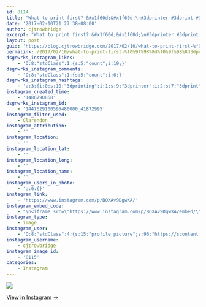 ```yaml
---
id: 8114
title: "What to print first? &#x1f60d;&#x1f60d;\n#3dprinter #3dprint #3dprinting"
date: '2017-02-10T21:27:38-08:00'
author: cjtrowbridge
excerpt: "What to print first? &#x1f60d;&#x1f60d;\n#3dprinter #3dprint #3dprinting"
layout: post
guid: 'https://blog.cjtrowbridge.com/2017/02/10/what-to-print-first-%f0%9f%98%8d%f0%9f%98%8d3dprinter-3dprint-3dprinting/'
permalink: /2017/02/10/what-to-print-first-%f0%9f%98%8d%f0%9f%98%8d3dprinter-3dprint-3dprinting/
dsgnwrks_instagram_likes:
    - 'O:8:"stdClass":1:{s:5:"count";i:19;}'
dsgnwrks_instagram_comments:
    - 'O:8:"stdClass":1:{s:5:"count";i:6;}'
dsgnwrks_instagram_hashtags:
    - 'a:3:{i:0;s:10:"3dprinting";i:1;s:9:"3dprinter";i:2;s:7:"3dprint";}'
instagram_created_time:
    - '1486790858'
dsgnwrks_instagram_id:
    - '1447629100595480000_41872995'
instagram_filter_used:
    - Clarendon
instagram_attribution:
    - ''
instagram_location:
    - ''
instagram_location_lat:
    - ''
instagram_location_long:
    - ''
instagram_location_name:
    - ''
instagram_users_in_photo:
    - 'a:0:{}'
instagram_link:
    - 'https://www.instagram.com/p/BQXAv9DgwXA/'
instagram_embed_code:
    - "\n<iframe src=\"https://www.instagram.com/p/BQXAv9DgwXA/embed/\" width=\"612\" height=\"710\" frameborder=\"0\" scrolling=\"no\" allowtransparency=\"true\" class=\"insta-image-embed\"></iframe>\n"
instagram_type:
    - image
instagram_user:
    - 'O:8:"stdClass":4:{s:15:"profile_picture";s:96:"https://scontent.cdninstagram.com/t51.2885-19/s150x150/13724650_1188772791164794_142557231_a.jpg";s:2:"id";s:8:"41872995";s:8:"username";s:12:"cjtrowbridge";s:9:"full_name";s:13:"CJ Trowbridge";}'
instagram_username:
    - cjtrowbridge
instagram_image_id:
    - '8115'
categories:
    - Instagram
---
```


[![](https://blog.cjtrowbridge.com/wp-content/uploads/2017/02/1486790858-1-1.jpg)](https://www.instagram.com/p/BQXAv9DgwXA/)

[View in Instagram ⇒](https://www.instagram.com/p/BQXAv9DgwXA/)
